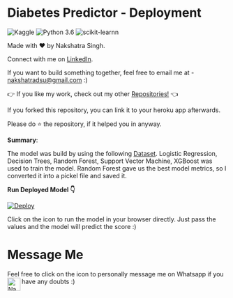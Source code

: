 # Diabetes Predictor - Deployment

![Kaggle](https://img.shields.io/badge/Dataset-Kaggle-blue.svg) ![Python 3.6](https://img.shields.io/badge/Python-3.6-brightgreen.svg) ![scikit-learnn](https://img.shields.io/badge/Library-Scikit_Learn-orange.svg)

Made with ❤️ by Nakshatra Singh.

Connect with me on [LinkedIn](https://www.linkedin.com/in/nakshatrasinghh/).

If you want to build something together, feel free to email me at - nakshatradsu@gmail.com :)

👉 If you like my work, check out my other [Repositories!](https://github.com/nakshatrasinghh?tab=repositories) 👈

If you forked this repository, you can link it to your heroku app afterwards.

Please do ⭐ the repository, if it helped you in anyway.

**Summary**:

The model was build by using the following [Dataset](https://www.kaggle.com/harsha547/indian-premier-league-csv-dataset). 
Logistic Regression, Decision Trees, Random Forest, Support Vector Machine, XGBoost was used to train the model. Random Forest gave us the best model metrics, so I converted it into a pickel file and saved it.

**Run Deployed Model 👇**

[![Deploy](https://www.vectorlogo.zone/logos/heroku/heroku-ar21.svg)](https://diabetes-predictor-heroku-app.herokuapp.com/)

Click on the icon to run the model in your browser directly. Just pass the values and the model will predict the score :)

# Message Me
Feel free to click on the icon to personally message me on Whatsapp if you have any doubts :)
</a>
<a href="https://wa.link/8bt67v">
  <img align="left" alt="Nakshatra's Whatsapp" width="30px" src="https://image.flaticon.com/icons/svg/785/785767.svg" />
</a>
